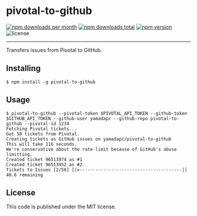 pivotal-to-github
=================
[![npm downloads per month](https://img.shields.io/npm/dm/pivotal-to-github.svg)](https://www.npmjs.com/package/pivotal-to-github)
[![npm downloads total](https://img.shields.io/npm/dt/pivotal-to-github.svg)](https://www.npmjs.com/package/pivotal-to-github)
[![npm version](https://img.shields.io/npm/v/pivotal-to-github.svg)](https://www.npmjs.com/package/pivotal-to-github)
![license](https://img.shields.io/npm/l/pivotal-to-github.svg)
- - -
Transfers issues from Pivotal to GitHub.

## Installing
```
$ npm install -g pivotal-to-github
```

## Usage
```
$ pivotal-to-github --pivotal-token $PIVOTAL_API_TOKEN --github-token $GITHUB_API_TOKEN --github-user yamadapc --github-repo pivotal-to-github --pivotal-id 1234
Fetching Pivotal tickets...
Got 58 tickets from Pivotal.
Creating tickets as GitHub issues on yamadapc/pivotal-to-github
This will take 116 seconds.
We're conservative about the rate-limit because of GitHub's abuse limitting.
Created ticket 96513974 as #1
Created ticket 96513952 as #2
Tickets to Issues [2/58] [|=---------------------------------------|] 40.6 remaining
```

## License
This code is published under the MIT license.
